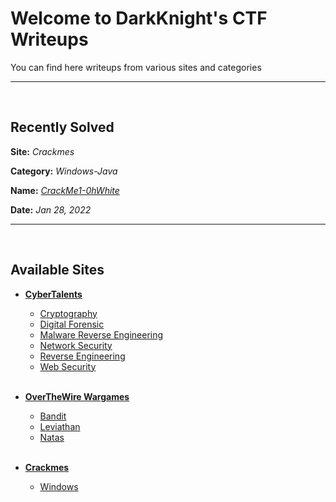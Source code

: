 # Welcome to DarkKnight's CTF Writeups
You can find here writeups from various sites and categories

______________________________________________________
<br>

## Recently Solved
**Site:** *Crackmes*

**Category:** *Windows-Java* 

**Name:** [*CrackMe1-0hWhite*](/CTF_Writeups/Crackmes/Windows/Java/CrackMe1-0hWhite)

**Date:** *Jan 28, 2022*

______________________________________________________
<br>


## Available Sites
- [**CyberTalents**](/CTF_Writeups/CyberTalents)
  - [Cryptography](/CTF_Writeups/CyberTalents/Cryptography)
  - [Digital Forensic](/CTF_Writeups/CyberTalents/Digital_Forensic)
  - [Malware Reverse Engineering](/CTF_Writeups/CyberTalents/Malware_Reverse_Engineering)
  - [Network Security](/CTF_Writeups/CyberTalents/Network_Security)
  - [Reverse Engineering](/CTF_Writeups/CyberTalents/Reverse_Engineering)
  - [Web Security](/CTF_Writeups/CyberTalents/Web_Security)
<br><br>

- [**OverTheWire Wargames**](/CTF_Writeups/Wargames)
  - [Bandit](/CTF_Writeups/Wargames/Bandit) 
  - [Leviathan](/CTF_Writeups/Wargames/Leviathan)
  - [Natas](/CTF_Writeups/Wargames/Natas)
<br><br>

- [**Crackmes**](/CTF_Writeups/Crackmes)
  - [Windows](/CTF_Writeups/Crackmes/Windows)


